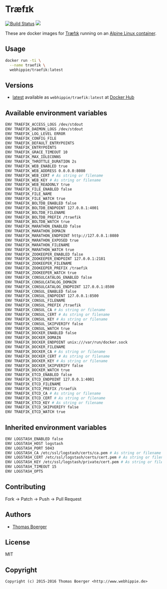 # Træfɪk

[![Build Status](http://github.dronehippie.de/api/badges/dockhippie/traefik/status.svg)](http://github.dronehippie.de/dockhippie/traefik)
[![](https://badge.imagelayers.io/webhippie/traefik:latest.svg)](https://imagelayers.io/?images=webhippie/traefik:latest 'Get your own badge on imagelayers.io')

These are docker images for [Træfɪk](https://github.com/containous/traefik) running on an
[Alpine Linux container](https://registry.hub.docker.com/u/webhippie/alpine/).


## Usage

```bash
docker run -ti \
  --name traefik \
  webhippie/traefik:latest
```


## Versions

* [latest](https://github.com/dockhippie/traefik/tree/master)
  available as ```webhippie/traefik:latest``` at
  [Docker Hub](https://registry.hub.docker.com/u/webhippie/traefik/)


## Available environment variables

```bash
ENV TRAEFIK_ACCESS_LOGS /dev/stdout
ENV TRAEFIK_DAEMON_LOGS /dev/stdout
ENV TRAEFIK_LOG_LEVEL ERROR
ENV TRAEFIK_CONFIG_FILE
ENV TRAEFIK_DEFAULT_ENTRYPOINTS
ENV TRAEFIK_ENTRYPOINTS
ENV TRAEFIK_GRACE_TIMEOUT 10
ENV TRAEFIK_MAX_IDLECONNS
ENV TRAEFIK_THROTTLE_DURATION 2s
ENV TRAEFIK_WEB_ENABLED true
ENV TRAEFIK_WEB_ADDRESS 0.0.0.0:8080
ENV TRAEFIK_WEB_CERT # As string or filename
ENV TRAEFIK_WEB_KEY # As string or filename
ENV TRAEFIK_WEB_READONLY true
ENV TRAEFIK_FILE_ENABLED false
ENV TRAEFIK_FILE_NAME
ENV TRAEFIK_FILE_WATCH true
ENV TRAEFIK_BOLTDB_ENABLED false
ENV TRAEFIK_BOLTDB_ENDPOINT 127.0.0.1:4001
ENV TRAEFIK_BOLTDB_FILENAME
ENV TRAEFIK_BOLTDB_PREFIX /traefik
ENV TRAEFIK_BOLTDB_WATCH true
ENV TRAEFIK_MARATHON_ENABLED false
ENV TRAEFIK_MARATHON_DOMAIN
ENV TRAEFIK_MARATHON_ENDPOINT http://127.0.0.1:8080
ENV TRAEFIK_MARATHON_EXPOSED true
ENV TRAEFIK_MARATHON_FILENAME
ENV TRAEFIK_MARATHON_WATCH true
ENV TRAEFIK_ZOOKEEPER_ENABLED false
ENV TRAEFIK_ZOOKEEPER_ENDPOINT 127.0.0.1:2181
ENV TRAEFIK_ZOOKEEPER_FILENAME
ENV TRAEFIK_ZOOKEEPER_PREFIX /traefik
ENV TRAEFIK_ZOOKEEPER_WATCH true
ENV TRAEFIK_CONSULCATALOG_ENABLED false
ENV TRAEFIK_CONSULCATALOG_DOMAIN
ENV TRAEFIK_CONSULCATALOG_ENDPOINT 127.0.0.1:8500
ENV TRAEFIK_CONSUL_ENABLED false
ENV TRAEFIK_CONSUL_ENDPOINT 127.0.0.1:8500
ENV TRAEFIK_CONSUL_FILENAME
ENV TRAEFIK_CONSUL_PREFIX /traefik
ENV TRAEFIK_CONSUL_CA # As string or filename
ENV TRAEFIK_CONSUL_CERT # As string or filename
ENV TRAEFIK_CONSUL_KEY # As string or filename
ENV TRAEFIK_CONSUL_SKIPVERIFY false
ENV TRAEFIK_CONSUL_WATCH true
ENV TRAEFIK_DOCKER_ENABLED false
ENV TRAEFIK_DOCKER_DOMAIN
ENV TRAEFIK_DOCKER_ENDPOINT unix:///var/run/docker.sock
ENV TRAEFIK_DOCKER_FILENAME
ENV TRAEFIK_DOCKER_CA # As string or filename
ENV TRAEFIK_DOCKER_CERT # As string or filename
ENV TRAEFIK_DOCKER_KEY # As string or filename
ENV TRAEFIK_DOCKER_SKIPVERIFY false
ENV TRAEFIK_DOCKER_WATCH true
ENV TRAEFIK_ETCD_ENABLED false
ENV TRAEFIK_ETCD_ENDPOINT 127.0.0.1:4001
ENV TRAEFIK_ETCD_FILENAME
ENV TRAEFIK_ETCD_PREFIX /traefik
ENV TRAEFIK_ETCD_CA # As string or filename
ENV TRAEFIK_ETCD_CERT # As string or filename
ENV TRAEFIK_ETCD_KEY # As string or filename
ENV TRAEFIK_ETCD_SKIPVERIFY false
ENV TRAEFIK_ETCD_WATCH true
```


## Inherited environment variables

```bash
ENV LOGSTASH_ENABLED false
ENV LOGSTASH_HOST logstash
ENV LOGSTASH_PORT 5043
ENV LOGSTASH_CA /etc/ssl/logstash/certs/ca.pem # As string or filename
ENV LOGSTASH_CERT /etc/ssl/logstash/certs/cert.pem # As string or filename
ENV LOGSTASH_KEY /etc/ssl/logstash/private/cert.pem # As string or filename
ENV LOGSTASH_TIMEOUT 15
ENV LOGSTASH_OPTS
```


## Contributing

Fork -> Patch -> Push -> Pull Request


## Authors

* [Thomas Boerger](https://github.com/tboerger)


## License

MIT


## Copyright

```
Copyright (c) 2015-2016 Thomas Boerger <http://www.webhippie.de>
```
